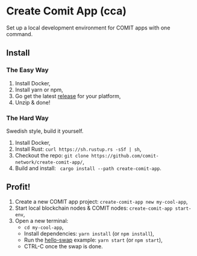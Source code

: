 # Create Comit App (cca)

Set up a local development environment for COMIT apps with one command. 

## Install

### The Easy Way

1. Install Docker,
2. Install yarn or npm, 
3. Go get the latest [release](https://github.com/comit-network/create-comit-app/releases) for your platform,
4. Unzip & done!

### The Hard Way

Swedish style, build it yourself.

1. Install Docker,
2. Install Rust: `curl https://sh.rustup.rs -sSf | sh`,
3. Checkout the repo: `git clone https://github.com/comit-network/create-comit-app/`,
4. Build and install: ` cargo install --path create-comit-app`.

## Profit!

1. Create a new COMIT app project: `create-comit-app new my-cool-app`,
2. Start local blockchain nodes & COMIT nodes: `create-comit-app start-env`,
3. Open a new terminal:
   - `cd my-cool-app`,
   - Install dependencies: `yarn install` (or `npm install`),
   - Run the [hello-swap](https://github.com/comit-network/hello-swap/) example: `yarn start` (or `npm start`),
   - CTRL-C once the swap is done.
